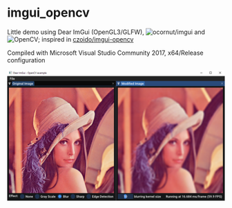# imgui_opencv
 Little demo using Dear ImGui (OpenGL3/GLFW), ![ocornut/imgui](https://github.com/ocornut/imgui) and ![OpenCV](https://github.com/opencv/opencv); inspired in [czoido/imgui-opencv](https://github.com/czoido/imgui-opencv)

 
 Compiled with Microsoft Visual Studio Community 2017, x64/Release configuration
 
 ![Program snapshot](/images/snapshot.png)

